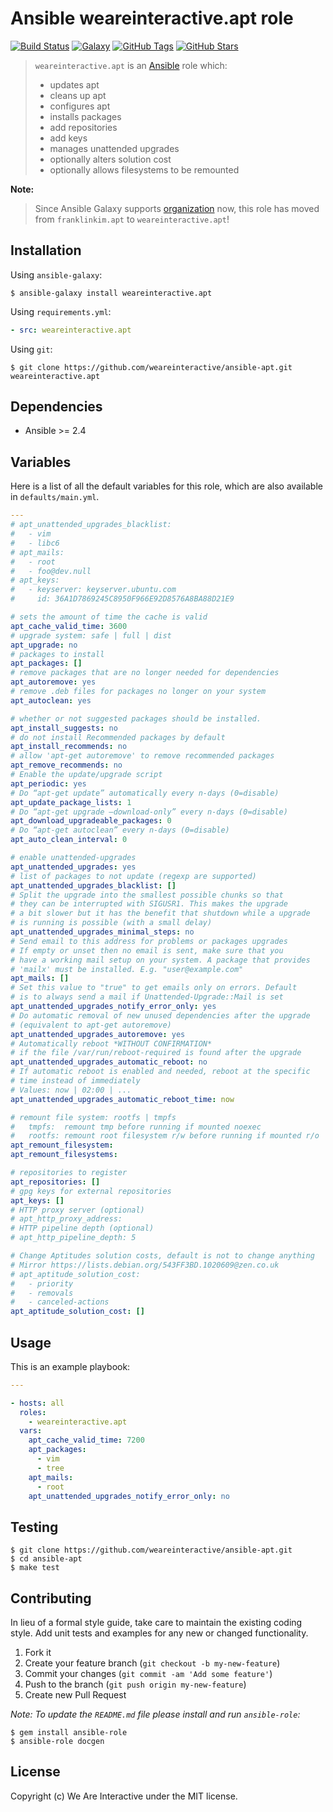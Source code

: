 # Ansible weareinteractive.apt role

[![Build Status](https://img.shields.io/travis/weareinteractive/ansible-apt.svg)](https://travis-ci.org/weareinteractive/ansible-apt)
[![Galaxy](http://img.shields.io/badge/galaxy-weareinteractive.apt-blue.svg)](https://galaxy.ansible.com/weareinteractive/apt)
[![GitHub Tags](https://img.shields.io/github/tag/weareinteractive/ansible-apt.svg)](https://github.com/weareinteractive/ansible-apt)
[![GitHub Stars](https://img.shields.io/github/stars/weareinteractive/ansible-apt.svg)](https://github.com/weareinteractive/ansible-apt)

> `weareinteractive.apt` is an [Ansible](http://www.ansible.com) role which:
>
> * updates apt
> * cleans up apt
> * configures apt
> * installs packages
> * add repositories
> * add keys
> * manages unattended upgrades
> * optionally alters solution cost
> * optionally allows filesystems to be remounted

**Note:**

> Since Ansible Galaxy supports [organization](https://www.ansible.com/blog/ansible-galaxy-2-release) now, this role has moved from `franklinkim.apt` to `weareinteractive.apt`!

## Installation

Using `ansible-galaxy`:

```shell
$ ansible-galaxy install weareinteractive.apt
```

Using `requirements.yml`:

```yaml
- src: weareinteractive.apt
```

Using `git`:

```shell
$ git clone https://github.com/weareinteractive/ansible-apt.git weareinteractive.apt
```

## Dependencies

* Ansible >= 2.4

## Variables

Here is a list of all the default variables for this role, which are also available in `defaults/main.yml`.

```yaml
---
# apt_unattended_upgrades_blacklist:
#   - vim
#   - libc6
# apt_mails:
#   - root
#   - foo@dev.null
# apt_keys:
#   - keyserver: keyserver.ubuntu.com
#     id: 36A1D7869245C8950F966E92D8576A8BA88D21E9

# sets the amount of time the cache is valid
apt_cache_valid_time: 3600
# upgrade system: safe | full | dist
apt_upgrade: no
# packages to install
apt_packages: []
# remove packages that are no longer needed for dependencies
apt_autoremove: yes
# remove .deb files for packages no longer on your system
apt_autoclean: yes

# whether or not suggested packages should be installed.
apt_install_suggests: no
# do not install Recommended packages by default
apt_install_recommends: no
# allow 'apt-get autoremove' to remove recommended packages
apt_remove_recommends: no
# Enable the update/upgrade script
apt_periodic: yes
# Do “apt-get update” automatically every n-days (0=disable)
apt_update_package_lists: 1
# Do “apt-get upgrade –download-only” every n-days (0=disable)
apt_download_upgradeable_packages: 0
# Do “apt-get autoclean” every n-days (0=disable)
apt_auto_clean_interval: 0

# enable unattended-upgrades
apt_unattended_upgrades: yes
# list of packages to not update (regexp are supported)
apt_unattended_upgrades_blacklist: []
# Split the upgrade into the smallest possible chunks so that
# they can be interrupted with SIGUSR1. This makes the upgrade
# a bit slower but it has the benefit that shutdown while a upgrade
# is running is possible (with a small delay)
apt_unattended_upgrades_minimal_steps: no
# Send email to this address for problems or packages upgrades
# If empty or unset then no email is sent, make sure that you
# have a working mail setup on your system. A package that provides
# 'mailx' must be installed. E.g. "user@example.com"
apt_mails: []
# Set this value to "true" to get emails only on errors. Default
# is to always send a mail if Unattended-Upgrade::Mail is set
apt_unattended_upgrades_notify_error_only: yes
# Do automatic removal of new unused dependencies after the upgrade
# (equivalent to apt-get autoremove)
apt_unattended_upgrades_autoremove: yes
# Automatically reboot *WITHOUT CONFIRMATION*
# if the file /var/run/reboot-required is found after the upgrade
apt_unattended_upgrades_automatic_reboot: no
# If automatic reboot is enabled and needed, reboot at the specific
# time instead of immediately
# Values: now | 02:00 | ...
apt_unattended_upgrades_automatic_reboot_time: now

# remount file system: rootfs | tmpfs
#   tmpfs:  remount tmp before running if mounted noexec
#   rootfs: remount root filesystem r/w before running if mounted r/o
apt_remount_filesystem:
apt_remount_filesystems:

# repositories to register
apt_repositories: []
# gpg keys for external repositories
apt_keys: []
# HTTP proxy server (optional)
# apt_http_proxy_address:
# HTTP pipeline depth (optional)
# apt_http_pipeline_depth: 5

# Change Aptitudes solution costs, default is not to change anything
# Mirror https://lists.debian.org/543FF3BD.1020609@zen.co.uk
# apt_aptitude_solution_cost:
#   - priority
#   - removals
#   - canceled-actions
apt_aptitude_solution_cost: []


```


## Usage

This is an example playbook:

```yaml
---

- hosts: all
  roles:
    - weareinteractive.apt
  vars:
    apt_cache_valid_time: 7200
    apt_packages:
      - vim
      - tree
    apt_mails:
      - root
    apt_unattended_upgrades_notify_error_only: no


```


## Testing

```shell
$ git clone https://github.com/weareinteractive/ansible-apt.git
$ cd ansible-apt
$ make test
```

## Contributing
In lieu of a formal style guide, take care to maintain the existing coding style. Add unit tests and examples for any new or changed functionality.

1. Fork it
2. Create your feature branch (`git checkout -b my-new-feature`)
3. Commit your changes (`git commit -am 'Add some feature'`)
4. Push to the branch (`git push origin my-new-feature`)
5. Create new Pull Request

*Note: To update the `README.md` file please install and run `ansible-role`:*

```shell
$ gem install ansible-role
$ ansible-role docgen
```

## License
Copyright (c) We Are Interactive under the MIT license.
